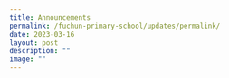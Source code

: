 ```yaml
---
title: Announcements
permalink: /fuchun-primary-school/updates/permalink/
date: 2023-03-16
layout: post
description: ""
image: ""
---
```

